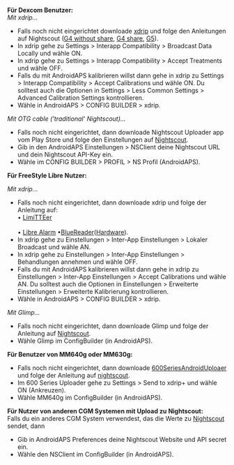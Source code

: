 **Für Dexcom Benutzer:**<Br>
_Mit xdrip…_<br>
* Falls noch nicht eingerichtet downloade [xdrip](https://github.com/NightscoutFoundation/xDrip) und folge den Anleitungen auf Nightscout ([G4 without share](http://www.nightscout.info/wiki/welcome/nightscout-with-xdrip-wireless-bridge), [G4 share](http://www.nightscout.info/wiki/welcome/nightscout-with-xdrip-and-dexcom-share-wireless), [G5](http://www.nightscout.info/wiki/welcome/nightscout-with-xdrip-and-dexcom-share-wireless/xdrip-with-g5-support)).
* In xdrip gehe zu Settings > Interapp Compatibility > Broadcast Data Locally und wähle ON.
* In xdrip gehe zu Settings > Interapp Compatibility > Accept Treatments und wähle OFF.
* Falls du mit AndroidAPS kalibrieren willst dann gehe in xdrip zu Settings > Interapp Compatibility > Accept Calibrations und wähle ON. Du solltest auch die Optionen in Settings > Less Common Settings > Advanced Calibration Settings kontrollieren.
* Wähle in AndroidAPS > CONFIG BUILDER > xdrip.

_Mit OTG cable ('traditional' Nightscout)…_<br>
* Falls noch nicht eingerichtet, dann downloade Nightscout Uploader app vom Play Store und folge den Einstellungen auf [Nightscout](http://www.nightscout.info/wiki/welcome/basic-requirements).
* Gib in den AndroidAPS Einstellungen > NSClient deine Nightscout URL und dein Nightscout API-Key ein.
* Wähle im CONFIG BUILDER > PROFIL > NS Profil (AndroidAPS).


**Für FreeStyle Libre Nutzer:**<br>

_Mit xdrip..._<br>
* Falls noch nicht eingerichtet, dann downloade xdrip und folge der Anleitung auf:<br> 
• [LimiTTEer](https://github.com/JoernL/LimiTTer)<br>   
• [Libre Alarm](https://github.com/pimpimmi/LibreAlarm/wiki) 
•[BlueReader](https://unendlichkeit.net/wordpress/?p=680&lang=en)([Hardware](https://bluetoolz.de/wordpress/)).
* In xdrip gehe zu Einstellungen > Inter-App Einstellungen > Lokaler Broadcast und wähle AN.
* In xdrip gehe zu Einstellungen > Inter-App Einstellungen > Behandlungen annehmen und wähle OFF.
* Falls du mit AndroidAPS kalibrieren willst dann gehe in xdrip zu Einstellungen > Inter-App Einstellungen > Accept Calibrations und wähle AN. Du solltest auch die Optionen in Einstellungen > Erweiterte Einstellungen > Erweiterte Kalibrierung kontrollieren.
* Wähle in AndroidAPS > CONFIG BUILDER > xdrip.

_Mit Glimp..._<br>
* Falls noch nicht eingerichtet, dann downloade Glimp und folge der Anleitung auf [Nightscout](http://www.nightscout.info/wiki/welcome/nightscout-for-libre).
* Wähle Glimp im ConfigBuilder (in AndroidAPS).

**Für Benutzer von MM640g oder MM630g:**<br>
* Falls noch nicht eingerichtet, dann downloade [600SeriesAndroidUploaer](http://pazaan.github.io/600SeriesAndroidUploader/) und folge der Anleitung auf [nightscout](http://www.nightscout.info/wiki/welcome/nightscout-and-medtronic-640g).
* Im 600 Series Uploader gehe zu Settings > Send to xdrip+ und wähle ON (Ankreuzen).
* Wähle MM640g im ConfigBuilder (in AndroidAPS).


**Für Nutzer von anderen CGM Systemen mit Upload zu Nightscout:**<br>
Falls du ein anderes CGM System verwendest, das die Werte zu [Nightscout](http://www.nightscout.info) sendet, dann<br>
* Gib in AndroidAPS Preferences deine Nightscout Website und API secret ein.
* Wähle den NSClient im ConfigBuilder (in AndroidAPS).